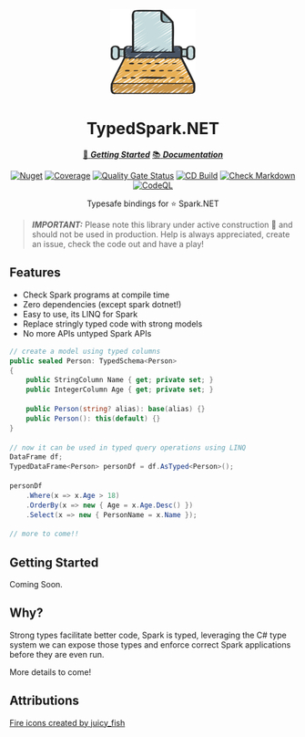 ﻿<!-- markdownlint-disable MD033 MD041 -->
<div align="center">

<img src="typewriter-icon.png" alt="TypedSpark.NET" width="150px"/>

# TypedSpark.NET

[:running: **_Getting Started_**](https://bmazzarol.github.io/TypedSpark.NET/articles/getting-started.html)
[:books: **_Documentation_**](https://bmazzarol.github.io/TypedSpark.NET)

[![Nuget](https://img.shields.io/nuget/v/TypedSpark.NET)](https://www.nuget.org/packages/TypedSpark.NET/)
[![Coverage](https://sonarcloud.io/api/project_badges/measure?project=bmazzarol_TypedSpark.NET&metric=coverage)](https://sonarcloud.io/summary/new_code?id=bmazzarol_TypedSpark.NET)
[![Quality Gate Status](https://sonarcloud.io/api/project_badges/measure?project=bmazzarol_TypedSpark.NET&metric=alert_status)](https://sonarcloud.io/summary/new_code?id=bmazzarol_TypedSpark.NET)
[![CD Build](https://github.com/bmazzarol/TypedSpark.NET/actions/workflows/cd-build.yml/badge.svg)](https://github.com/bmazzarol/TypedSpark.NET/actions/workflows/cd-build.yml)
[![Check Markdown](https://github.com/bmazzarol/TypedSpark.NET/actions/workflows/check-markdown.yml/badge.svg)](https://github.com/bmazzarol/TypedSpark.NET/actions/workflows/check-markdown.yml)
[![CodeQL](https://github.com/bmazzarol/TypedSpark.NET/actions/workflows/codeql.yml/badge.svg)](https://github.com/bmazzarol/TypedSpark.NET/actions/workflows/codeql.yml)

Typesafe bindings for :star: Spark.NET

</div>

> **_IMPORTANT:_** Please note this library under active construction
> :construction_worker: and should not be used in production. Help is always
> appreciated, create an issue, check the code out and have a play!

## Features

* Check Spark programs at compile time
* Zero dependencies (except spark dotnet!)
* Easy to use, its LINQ for Spark
* Replace stringly typed code with strong models
* No more APIs untyped Spark APIs

```c#
// create a model using typed columns
public sealed Person: TypedSchema<Person>
{
    public StringColumn Name { get; private set; }
    public IntegerColumn Age { get; private set; }
    
    public Person(string? alias): base(alias) {}
    public Person(): this(default) {}
}

// now it can be used in typed query operations using LINQ
DataFrame df;
TypedDataFrame<Person> personDf = df.AsTyped<Person>();

personDf
    .Where(x => x.Age > 18)
    .OrderBy(x => new { Age = x.Age.Desc() })
    .Select(x => new { PersonName = x.Name });

// more to come!!
```

## Getting Started

Coming Soon.

## Why?

Strong types facilitate better code, Spark is typed, leveraging the C# type
system we can expose those types and enforce correct Spark applications before
they are even run.

More details to come!

## Attributions

[Fire icons created by juicy_fish](https://www.flaticon.com/free-icons/fire)
